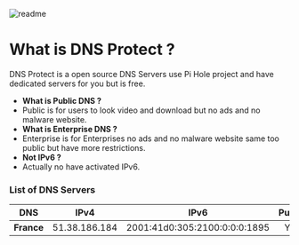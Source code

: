 ![readme](https://encrypted-tbn0.gstatic.com/images?q=tbn:ANd9GcQkwMdUS3pMKSHZWS4e0WFAauziky2T3zqu6Wu-MJ74dG9TiFKK)

# What is DNS Protect ?

DNS Protect is a open source DNS Servers use Pi Hole project and have dedicated servers for you but is free.

* **What is Public DNS ?**
* Public is for users to look video and download but no ads and no malware website.
* **What is Enterprise DNS ?**
* Enterprise is for Enterprises no ads and no malware website same too public but have more restrictions.
* **Not IPv6 ?**
* Actually no have activated IPv6.


### List of DNS Servers

DNS | IPv4 | IPv6 | Public | Enterprise
---------------- |:------:|:---------:|:--------------:|:-------------:
**France** | 51.38.186.184 | 2001:41d0:305:2100:0:0:0:1895 | Yes | No